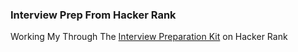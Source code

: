 ### Interview Prep From Hacker Rank
Working My Through The [Interview Preparation Kit](https://www.hackerrank.com/interview/interview-preparation-kit) on Hacker Rank